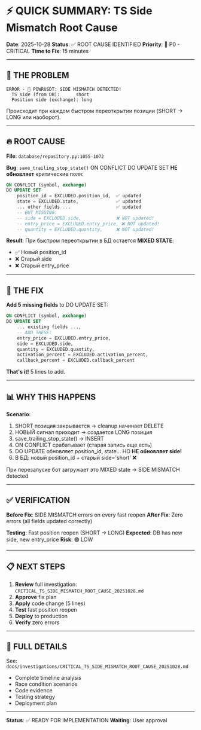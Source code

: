 # ⚡ QUICK SUMMARY: TS Side Mismatch Root Cause

**Date**: 2025-10-28
**Status**: ✅ ROOT CAUSE IDENTIFIED
**Priority**: 🔴 P0 - CRITICAL
**Time to Fix**: 15 minutes

---

## 🎯 THE PROBLEM

```
ERROR - 🔴 POWRUSDT: SIDE MISMATCH DETECTED!
  TS side (from DB):      short
  Position side (exchange): long
```

Происходит при каждом быстром переоткрытии позиции (SHORT → LONG или наоборот).

---

## 🔥 ROOT CAUSE

**File**: `database/repository.py:1055-1072`

**Bug**: `save_trailing_stop_state()` ON CONFLICT DO UPDATE SET **НЕ обновляет** критические поля:

```sql
ON CONFLICT (symbol, exchange)
DO UPDATE SET
    position_id = EXCLUDED.position_id,  ✅ updated
    state = EXCLUDED.state,              ✅ updated
    ... other fields ...                 ✅ updated
    -- BUT MISSING:
    -- side = EXCLUDED.side,             ❌ NOT updated!
    -- entry_price = EXCLUDED.entry_price, ❌ NOT updated!
    -- quantity = EXCLUDED.quantity,     ❌ NOT updated!
```

**Result**: При быстром переоткрытии в БД остается **MIXED STATE**:
- ✅ Новый position_id
- ❌ Старый side
- ❌ Старый entry_price

---

## 🔧 THE FIX

**Add 5 missing fields** to DO UPDATE SET:

```sql
ON CONFLICT (symbol, exchange)
DO UPDATE SET
    ... existing fields ...,
    -- ADD THESE:
    entry_price = EXCLUDED.entry_price,
    side = EXCLUDED.side,
    quantity = EXCLUDED.quantity,
    activation_percent = EXCLUDED.activation_percent,
    callback_percent = EXCLUDED.callback_percent
```

**That's it!** 5 lines to add.

---

## 📊 WHY THIS HAPPENS

**Scenario**:
1. SHORT позиция закрывается → cleanup начинает DELETE
2. НОВЫЙ сигнал приходит → создается LONG позиция
3. save_trailing_stop_state() → INSERT
4. ON CONFLICT срабатывает (старая запись еще есть)
5. DO UPDATE обновляет position_id, state... НО **НЕ обновляет side!**
6. В БД: новый position_id + старый side='short' ❌

При перезапуске бот загружает это MIXED state → SIDE MISMATCH detected

---

## ✅ VERIFICATION

**Before Fix**: SIDE MISMATCH errors on every fast reopen
**After Fix**: Zero errors (all fields updated correctly)

**Testing**: Fast position reopen (SHORT → LONG)
**Expected**: DB has new side, new entry_price
**Risk**: 🟢 LOW

---

## 📋 NEXT STEPS

1. **Review** full investigation: `CRITICAL_TS_SIDE_MISMATCH_ROOT_CAUSE_20251028.md`
2. **Approve** fix plan
3. **Apply** code change (5 lines)
4. **Test** fast position reopen
5. **Deploy** to production
6. **Verify** zero errors

---

## 🔗 FULL DETAILS

See: `docs/investigations/CRITICAL_TS_SIDE_MISMATCH_ROOT_CAUSE_20251028.md`

- Complete timeline analysis
- Race condition scenarios
- Code evidence
- Testing strategy
- Deployment plan

---

**Status**: ✅ READY FOR IMPLEMENTATION
**Waiting**: User approval
